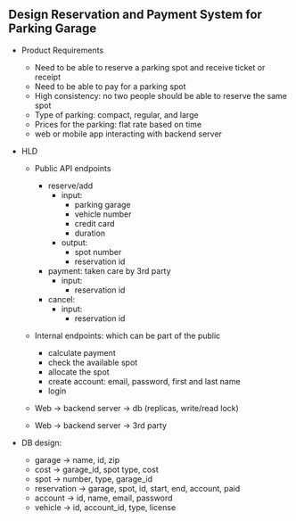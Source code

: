 ## Design Reservation and Payment System for Parking Garage

- Product Requirements
  - Need to be able to reserve a parking spot and receive ticket or receipt
  - Need to be able to pay for a parking spot
  - High consistency: no two people should be able to reserve the same spot
  - Type of parking: compact, regular, and large
  - Prices for the parking: flat rate based on time
  - web or mobile app interacting with backend server

- HLD
  - Public API endpoints
    - reserve/add
      - input:
        - parking garage
        - vehicle number
        - credit card
        - duration
      - output: 
        - spot number
        - reservation id
    - payment: taken care by 3rd party
      - input:
        - reservation id
    - cancel:
      - input:
        - reservation id
  - Internal endpoints: which can be part of the public
    - calculate payment
    - check the available spot
    - allocate the spot
    - create account: email, password, first and last name
    - login

  - Web -> backend server -> db (replicas, write/read lock)
  - Web -> backend server -> 3rd party


- DB design:
  - garage -> name, id, zip
  - cost -> garage_id, spot type, cost 
  - spot -> number, type, garage_id
  - reservation -> garage, spot, id, start, end, account, paid
  - account -> id, name, email, password
  - vehicle -> id, account_id, type, license